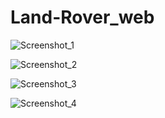 # Land-Rover_web
![Screenshot_1](https://user-images.githubusercontent.com/91759820/215560431-f18b7501-54f9-4949-aecc-d1a27d84609d.png)

![Screenshot_2](https://user-images.githubusercontent.com/91759820/215560444-e8812f68-58d8-46c1-999e-a84f63b03c1e.png)

![Screenshot_3](https://user-images.githubusercontent.com/91759820/215560447-290a2ef4-fcad-468a-b38a-71a1ca4a9ee7.png)

![Screenshot_4](https://user-images.githubusercontent.com/91759820/215560450-036866f6-a88b-44b5-bfea-b02c63db11d4.png)
